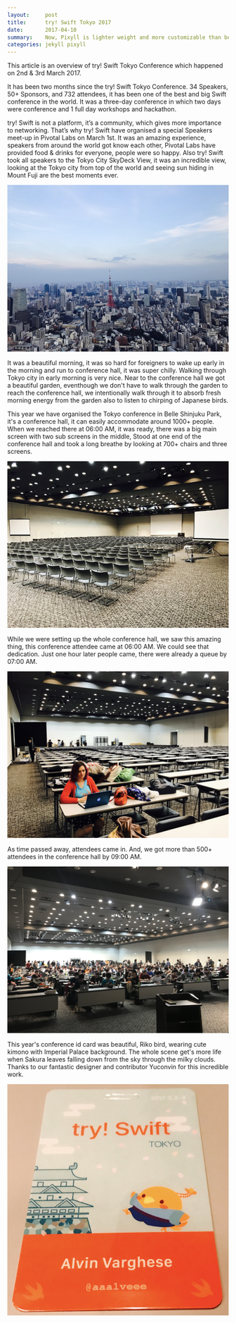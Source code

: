 ```yaml
---
layout:     post
title:      try! Swift Tokyo 2017 
date:       2017-04-10
summary:    Now, Pixyll is lighter weight and more customizable than before.
categories: jekyll pixyll
---
```


This article is an overview of try! Swift Tokyo Conference which happened on 2nd & 3rd March 2017.

It has been two months since the try! Swift Tokyo Conference. 34 Speakers, 50+ Sponsors, and 732 attendees, it has been one of the best and big Swift conference in the world. It was a three-day conference in which two days were conference and 1 full day workshops and hackathon.

try! Swift is not a platform, it’s a community, which gives more importance to networking. That’s why try! Swift have organised a special Speakers meet-up in Pivotal Labs on March 1st. It was an amazing experience, speakers from around the world got know each other, Pivotal Labs have provided food & drinks for everyone, people were so happy. Also try! Swift took all speakers to the Tokyo City SkyDeck View, it was an incredible view, looking at the Tokyo city from top of the world and seeing sun hiding in Mount Fuji are the best moments ever.

![try! Swift Tokyo Speaker Party](https://raw.githubusercontent.com/tryswift/blog/master/images/tokyo-2017/speaker-party.jpeg)

It was a beautiful morning, it was so hard for foreigners to wake up early in the morning and run to conference hall, it was super chilly. Walking through Tokyo city in early morning is very nice. Near to the conference hall we got a beautiful garden, eventhough we don't have to walk through the garden to reach the conference hall, we intentionally walk through it to absorb fresh morning energy from the garden also to listen to chirping of Japanese birds. 

This year we have organised the Tokyo conference in Belle Shinjuku Park, it's a conference hall, it can easily accommodate around 1000+ people. When we reached there at 06:00 AM, it was ready, there was a big main screen with two sub screens in the middle, Stood at one end of the conference hall and took a long breathe by looking at 700+ chairs and three screens. 

![try! Swift Tokyo Empty Conference Hall](https://raw.githubusercontent.com/tryswift/blog/master/images/tokyo-2017/conference-hall.jpeg)

While we were setting up the whole conference hall, we saw this amazing thing, this conference attendee came at 06:00 AM. We could see that dedication. Just one hour later people came, there were already a queue by 07:00 AM. 

![try! Swift Tokyo Empty Conference Hall](https://raw.githubusercontent.com/tryswift/blog/master/images/tokyo-2017/first-attendee.jpg)

As time passed away, attendees came in. And, we got more than 500+ attendees in the conference hall by 09:00 AM.  

![try! Swift Tokyo Empty Conference Hall](https://raw.githubusercontent.com/tryswift/blog/master/images/tokyo-2017/lots-of-attendees.jpg)

This year's conference id card was beautiful, Riko bird, wearing cute kimono with Imperial Palace background. The whole scene get's more life when Sakura leaves falling down from the sky through the milky clouds. Thanks to our fantastic designer and contributor Yuconvin for this incredible work.

![try! Swift Tokyo Empty Conference Hall](https://raw.githubusercontent.com/tryswift/blog/master/images/tokyo-2017/conference-id-card.jpg)




<!-- Pixyll now features:

* Line anchors in code blocks and new syntax highlighting
* A customizable variables file
* Modular, and lighter weight CSS
* No more `max-width` media queries -->
